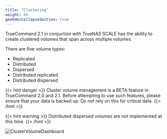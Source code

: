 ```yaml
---
title: "Clustering"
weight: 60
geekdocCollapseSection: true
---
```


TrueCommand 2.1 in conjuction with TrueNAS SCALE has the ability to create clustered volumes that span across multiple volumes. 

There are five volume types:

+ Replicated
+ Distributed
+ Dispersed
+ Distributed replicated
+ Distributed dispersed


{{< hint danger >}}
Cluster volume management is a BETA feature in TrueCommand 2.0 and 2.1. 
Before attempting to use such features, please ensure that your data is backed up. 
Do not rely on this for critical data.
{{< /hint >}}

{{< hint warning >}}
Distributed dispersed volumes are not implemented at this time.
{{< /hint >}} 


![ClusterVolumeDashboard](/images/TrueCommand/2.1/ClusterVolumeDashboard.png "ClusterVolumeDashboard")
